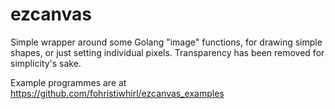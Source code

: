 # ezcanvas
Simple wrapper around some Golang "image" functions, for drawing simple shapes, or just setting individual pixels. Transparency has been removed for simplicity's sake.

Example programmes are at https://github.com/fohristiwhirl/ezcanvas_examples
